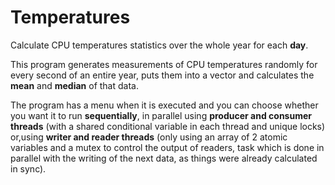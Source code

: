 # Temperatures

Calculate CPU temperatures statistics over the whole year for each **day**.

This program generates measurements of CPU temperatures randomly for every second of an entire year,
puts them into a vector and calculates the **mean** and **median** of that data.

The program has a menu when it is executed and you can choose whether you want it to run **sequentially**,
in parallel using **producer and consumer threads** (with a shared conditional variable in each thread
and unique locks) or,using **writer and reader threads** (only using an array of 2 atomic variables and
a mutex to control the output of readers, task which is done in parallel with the writing of the next data,
as things were already calculated in sync).
